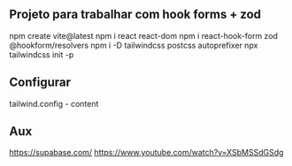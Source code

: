 ## Projeto para trabalhar com hook forms + zod
npm create vite@latest
npm i react react-dom
npm i react-hook-form zod @hookform/resolvers
npm i -D tailwindcss postcss autoprefixer
npx tailwindcss init -p

## Configurar
tailwind.config - content

## Aux
https://supabase.com/
https://www.youtube.com/watch?v=XSbMSSdGSdg

